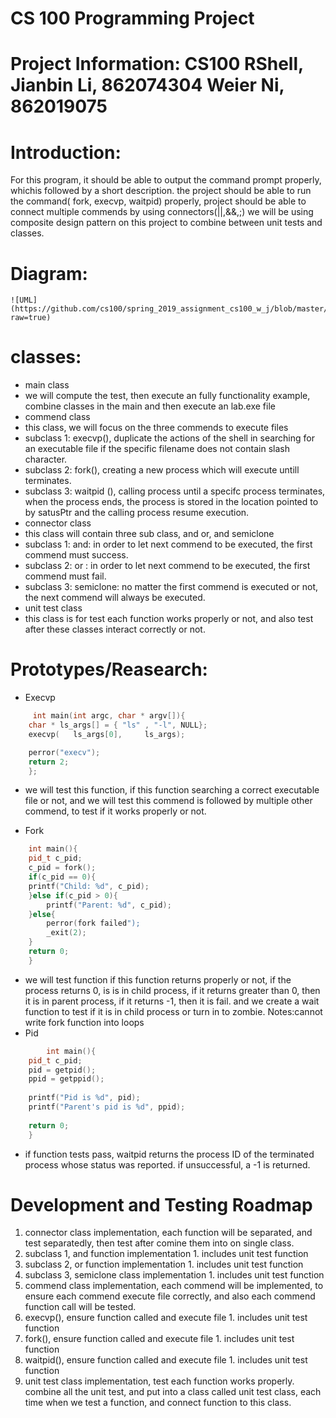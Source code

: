 # CS 100 Programming Project 
# Project Information: CS100 RShell, Jianbin Li, 862074304  Weier Ni,   862019075

# Introduction:
For this program, it should be able to output the command prompt properly, whichis followed by a short description. the project should be able to run the command( fork, execvp, waitpid) properly, project should be able to connect multiple commends by using connectors(||,&&,;) we will be using composite design pattern on this project to combine between unit tests and classes.
# Diagram:
    ![UML] (https://github.com/cs100/spring_2019_assignment_cs100_w_j/blob/master/images/Design%20document.png?raw=true)


# classes:
* main class
 * we will compute the test, then execute an fully functionality example, combine classes in the main and then execute an lab.exe file
* commend class
 * this class, we will focus on the three commends to execute files
  * subclass 1: execvp(), duplicate the actions of the shell in searching for an executable file if the specific filename does not contain slash character.
  * subclass 2: fork(), creating a new process which will execute untill terminates.
  * subclass 3: waitpid (), calling process until a specifc process terminates, when the process ends, the process is stored in the location pointed to by satusPtr and the calling process resume execution.
* connector class
 * this class will contain three sub class, and or, and semiclone
  * subclass 1: and: in order to let next commend to be executed, the first commend must success.  	
  * subclass 2: or : in order to let next commend to be executed, the first commend must fail.
  * subclass 3: semiclone: no matter the first commend is executed or not, the next commend will always be executed. 
* unit test class 
 * this class is for test each function works properly or not, and also test after these classes interact correctly or not.

# Prototypes/Reasearch: 
* Execvp
```c++
	 int main(int argc, char * argv[]){
	char * ls_args[] = { "ls" , "-l", NULL};
	execvp(   ls_args[0],     ls_args);

	perror("execv");
	return 2;
	};
```	
* we will test this function, if this function searching a correct executable file or not, and we will test this commend is followed by multiple other commend, to test if it works properly or not. 


* Fork
```c++
   	int main(){
	pid_t c_pid;
	c_pid = fork();
	if(c_pid == 0){
	printf("Child: %d", c_pid);
	}else if(c_pid > 0){
		printf("Parent: %d", c_pid);
	}else{
		perror(fork failed");
		_exit(2);
	}
	return 0;
	}
```	
* we will test function if this function returns properly or not, if the process returns 0, is is in child process, if it returns greater than 0, then it is in parent process, if it returns -1, then it is fail. and we create a wait function to test if it is in child process or turn in to zombie. Notes:cannot write fork function into loops
* Pid
```c++
    	int main(){
	pid_t c_pid;
	pid = getpid();
	ppid = getppid();
	
	printf("Pid is %d", pid);
	printf("Parent's pid is	%d", ppid);
	
	return 0;
	}
```
* if function tests pass, waitpid returns the process ID of the terminated process whose status was reported. if unsuccessful, a -1 is returned.
# Development and Testing Roadmap
 1. connector class implementation, each function will be separated, and test separatedly, then test after comine them into on single class. 
  1. subclass 1, and function implementation 
	1. includes unit test function
  2. subclass 2, or function implementation
	1. includes unit test function 
  3. subclass 3, semiclone class implementation
	1. includes unit test function
 2. commend class implementation, each commend will be implemented, to ensure each commend execute file correctly, and also each commend function call will be tested.
  1. execvp(), ensure function called and execute file
  	1. includes unit test function 
  2. fork(), ensure function called and execute file
  	1. includes unit test function
  3. waitpid(), ensure function called and execute file
	1. includes unit test function 
 3.  unit test class implementation, test each function works properly. combine all the unit test, and put into a class called unit test class, each time when we test a function, and connect function to this class. 


